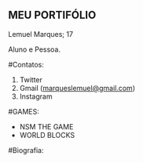## MEU PORTIFÓLIO

Lemuel Marques; 17

Aluno e Pessoa.

#Contatos:
1. Twitter
2. Gmail (marqueslemuel@gmail.com)
3. Instagram

#GAMES:
- NSM THE GAME
- WORLD BLOCKS

#Biografia:

